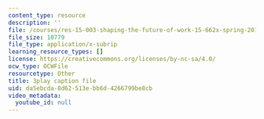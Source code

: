 ```yaml
---
content_type: resource
description: ''
file: /courses/res-15-003-shaping-the-future-of-work-15-662x-spring-2016/da5ebcda8d62513ebb6d4266799be8cb_VieMadwoNNs.vtt
file_size: 10779
file_type: application/x-subrip
learning_resource_types: []
license: https://creativecommons.org/licenses/by-nc-sa/4.0/
ocw_type: OCWFile
resourcetype: Other
title: 3play caption file
uid: da5ebcda-8d62-513e-bb6d-4266799be8cb
video_metadata:
  youtube_id: null
---
```


